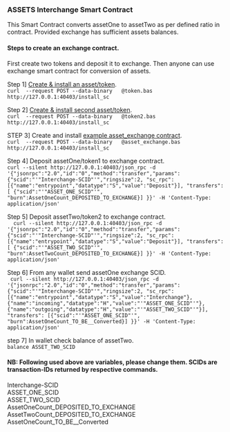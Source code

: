 ### ASSETS Interchange Smart Contract 

This Smart Contract converts assetOne to assetTwo as per defined ratio in contract. Provided exchange has sufficient assets balances.

#### Steps to create an exchange contract.
First create two tokens and deposit it to exchange. Then anyone can use exchange smart contract for conversion of assets.


Step 1] [Create & install an asset/token](https://github.com/deroproject/documentation/tree/master/DVMDOCS/examples/token).  
``` curl  --request POST --data-binary   @token.bas http://127.0.0.1:40403/install_sc ```  

Step 2] [Create & install second asset/token](https://github.com/deroproject/documentation/tree/master/DVMDOCS/examples/token).  
``` curl  --request POST --data-binary   @token2.bas http://127.0.0.1:40403/install_sc ```  

STEP 3] Create and install [example asset_exchange contract](./asset_exchange.bas).  
``` curl  --request POST --data-binary   @asset_exchange.bas http://127.0.0.1:40403/install_sc ```  

Step 4] Deposit assetOne/token1 to exchange contract.  
``` curl --silent http://127.0.0.1:40403/json_rpc -d '{"jsonrpc":"2.0","id":"0","method":"transfer","params":{"scid":"'"Interchange-SCID"'","ringsize":2, "sc_rpc":[{"name":"entrypoint","datatype":"S","value":"Deposit"}], "transfers": [ {"scid":"'"ASSET_ONE_SCID"'", "burn":AssetOneCount_DEPOSITED_TO_EXCHANGE}] }}' -H 'Content-Type: application/json' ```  

Step 5] Deposit assetTwo/token2 to exchange contract.  
```   curl --silent http://127.0.0.1:40403/json_rpc -d '{"jsonrpc":"2.0","id":"0","method":"transfer","params":{"scid":"'"Interchange-SCID"'","ringsize":2, "sc_rpc":[{"name":"entrypoint","datatype":"S","value":"Deposit"}], "transfers": [ {"scid":"'"ASSET_TWO_SCID"'", "burn":AssetTwoCount_DEPOSITED_TO_EXCHANGE}] }}' -H 'Content-Type: application/json'  ```  

Step 6] From any wallet send assetOne exchange SCID.  
```  curl --silent http://127.0.0.1:40403/json_rpc -d '{"jsonrpc":"2.0","id":"0","method":"transfer","params":{"scid":"'"Interchange-SCID"'","ringsize":2, "sc_rpc":[{"name":"entrypoint","datatype":"S","value":"Interchange"},{"name":"incoming","datatype":"H","value":"'"ASSET_ONE_SCID"'"},{"name":"outgoing","datatype":"H","value":"'"ASSET_TWO_SCID"'"}], "transfers": [{"scid":"'"ASSET_ONE_SCID"'", "burn":AssetOneCount_TO_BE__Converted}] }}' -H 'Content-Type: application/json'  ```   

step 7] In wallet check balance of assetTwo.  
``` balance ASSET_TWO_SCID ```  

#### NB: Following used above are variables, please change them. SCIDs  are transaction-IDs returned by respective commands.  
Interchange-SCID  
ASSET_ONE_SCID  
ASSET_TWO_SCID  
AssetOneCount_DEPOSITED_TO_EXCHANGE  
AssetTwoCount_DEPOSITED_TO_EXCHANGE  
AssetOneCount_TO_BE__Converted






 
